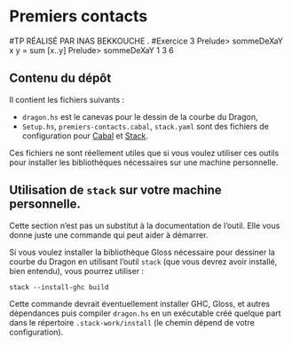 #   Premiers contacts
#TP RÉALISÉ PAR INAS BEKKOUCHE .
#Exercice 3
Prelude> sommeDeXaY x y = sum [x..y]
Prelude> sommeDeXaY 1 3
6

##  Contenu du dépôt

Il contient les fichiers suivants :

-   `dragon.hs` est le canevas pour le dessin de la courbe du Dragon,
-   `Setup.hs`, `premiers-contacts.cabal`, `stack.yaml` sont des
    fichiers de configuration pour
    [Cabal](https://www.haskell.org/cabal/) et
    [Stack](https://docs.haskellstack.org/en/stable/README/).

Ces fichiers ne sont réellement utiles que si vous voulez utiliser ces
outils pour installer les bibliothèques nécessaires sur une machine
personnelle.


##  Utilisation de `stack` sur votre machine personnelle.

Cette section n’est pas un substitut à la documentation de l’outil.
Elle vous donne juste une commande qui peut aider à démarrer.

Si vous voulez installer la bibliothèque Gloss nécessaire pour
dessiner la courbe du Dragon en utilisant l’outil `stack` (que vous
devrez avoir installé, bien entendu), vous pourrez utiliser :

```console
stack --install-ghc build
```

Cette commande devrait éventuellement installer GHC, Gloss, et autres
dépendances puis compiler `dragon.hs` en un exécutable créé quelque
part dans le répertoire `.stack-work/install` (le chemin dépend de
votre configuration).
